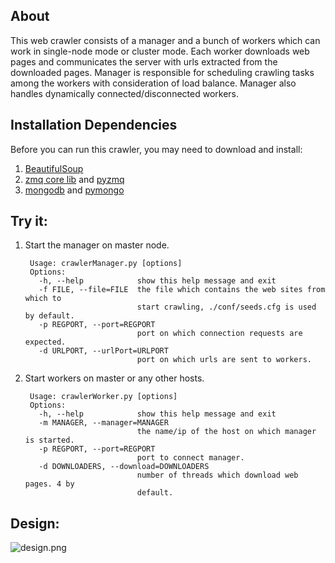 About
------------
This web crawler consists of a manager and a bunch of workers which can work in single-node mode or cluster mode. Each worker downloads web pages and communicates the server with urls extracted from the downloaded pages. Manager is responsible for scheduling crawling tasks among the workers with consideration of load balance. Manager also handles dynamically connected/disconnected workers. 

Installation Dependencies
------------
Before you can run this crawler, you may need to download and install:

1. [BeautifulSoup](http://www.crummy.com/software/BeautifulSoup/bs4/download/)
2. [zmq core lib](http://zeromq.org/area:download) and [pyzmq](http://zeromq.org/bindings:python)
3. [mongodb](http://docs.mongodb.org/manual/installation/) and [pymongo](http://api.mongodb.org/python/current/installation.html)


Try it:
--------
1. Start the manager on master node.

		Usage: crawlerManager.py [options]
		Options:
		  -h, --help            show this help message and exit
		  -f FILE, --file=FILE  the file which contains the web sites from which to
		                        start crawling, ./conf/seeds.cfg is used by default.
		  -p REGPORT, --port=REGPORT
		                        port on which connection requests are expected.
		  -d URLPORT, --urlPort=URLPORT
		                        port on which urls are sent to workers.

2. Start workers on master or any other hosts.

		Usage: crawlerWorker.py [options]
		Options:
		  -h, --help            show this help message and exit
		  -m MANAGER, --manager=MANAGER
		                        the name/ip of the host on which manager is started.
		  -p REGPORT, --port=REGPORT
		                        port to connect manager.
		  -d DOWNLOADERS, --download=DOWNLOADERS
		                        number of threads which download web pages. 4 by
		                        default.

Design:
------------
![design.png](https://raw.github.com/ceciliazhou/distributed_web_crawler/master/design.png)